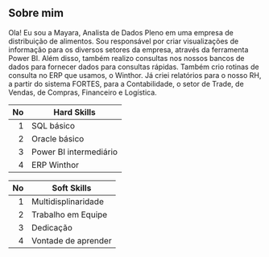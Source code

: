 ## Sobre mim
Ola! Eu sou a Mayara, Analista de Dados Pleno em uma empresa de distribuição de alimentos. Sou responsável por criar visualizações de informação para os diversos setores da empresa, através da ferramenta Power BI. Além disso, também realizo consultas nos nossos bancos de dados para fornecer dados para consultas rápidas. Também crio rotinas de consulta no ERP que usamos, o Winthor. Já criei relatórios para o nosso RH, a partir do sistema FORTES, para a Contabilidade, o setor de Trade, de Vendas, de Compras, Financeiro e Logística.

| No | Hard Skills |
|-----:|---------------|
|     1|SQL básico       |
|     2|Oracle básico              |
|     3|Power BI intermediário               |
|     4|ERP Winthor       |


| No | Soft Skills |
|-----:|---------------|
|     1|Multidisplinaridade             |
|     2|Trabalho em Equipe              |
|     3|Dedicação             |
|     4|Vontade de aprender             |
